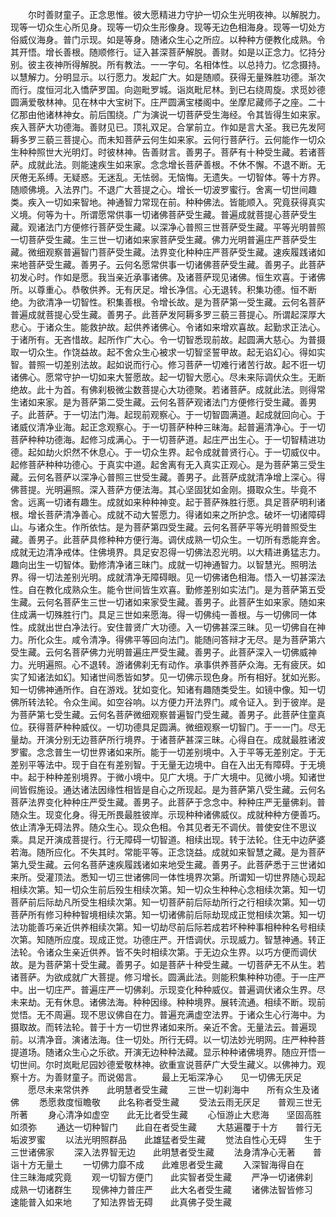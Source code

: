<!-- { "loadSidebar": true } -->
　　尔时善财童子。正念思惟。彼大愿精进力守护一切众生光明夜神。以解脱力。现等一切众生心所见身。现等一切众生形像身。现等无边色相海身。现等一切处方俗威仪海身。普门示现。如是等身。随诸众生心之所应。以种种方便教化成熟。令其开悟。增长善根。随顺修行。证入甚深菩萨解脱。善财。如是以正念力。忆持分别。彼主夜神所得解脱。所有教法。一一字句。名相体性。以总持力。忆念摄持。以慧解力。分明显示。以行愿力。发起广大。如是随顺。获得无量殊胜功德。渐次而行。度恒河北入憍萨罗国。向迦毗罗城。诣岚毗尼林。到已右绕周旋。求觅妙德圆满爱敬林神。见在林中大宝树下。庄严圆满宝楼阁中。坐摩尼藏师子之座。二十亿那由他诸林神女。前后围绕。广为演说一切菩萨受生海经。令其皆得生如来家。疾入菩萨大功德海。善财见已。顶礼双足。合掌前立。作如是言大圣。我已先发阿耨多罗三藐三菩提心。而未知菩萨云何生如来家。云何行菩萨行。云何能作一切众生种种照世大光明灯。时彼林神。告善财言。善男子。菩萨有十种受生藏。若诸菩萨。成就此法。则能速疾生如来家。念念增长菩萨善根。不休不懈。不退不断。无厌倦无系缚。无疑惑。无迷乱。无怯弱。无恼悔。无遗失。一切智体。等十方界。随顺佛境。入法界门。不退广大菩提之心。增长一切波罗蜜行。舍离一切世间趣类。疾入一切如来智地。神通智力常现在前。种种佛法。皆能顺入。究竟获得真实义境。何等为十。所谓愿常供事一切诸佛菩萨受生藏。普遍成就菩提心菩萨受生藏。观诸法门方便修行菩萨受生藏。以深净心普照三世菩萨受生藏。平等光明普照一切菩萨受生藏。生三世一切诸如来家菩萨受生藏。佛力光明普遍庄严菩萨受生藏。微细观察普遍智门菩萨受生藏。法界变化种种庄严菩萨受生藏。速疾履践诸如来地菩萨受生藏。善男子。云何名愿常供事一切诸佛菩萨受生藏。善男子。此菩萨初发心时。作如是愿。我当亲近承事诸佛。及诸菩萨现见诸佛。恒生欢喜。于诸佛所。以尊重心。恭敬供养。无有厌足。增长净信。心无退转。积集功德。恒不断绝。为欲清净一切智性。积集善根。令增长故。是为菩萨第一受生藏。云何名菩萨普遍成就菩提心受生藏。善男子。此菩萨发阿耨多罗三藐三菩提心。所谓起深厚大悲心。于诸众生。能救护故。起供养诸佛心。令诸如来增欢喜故。起勤求正法心。于诸所有。无吝惜故。起所作广大心。令一切智悉现前故。起圆满大慈心。为普摄取一切众生。作饶益故。起不舍众生心被求一切智坚誓甲故。起无谄幻心。得如实智。普照一切差别法故。起如说而行心。修习菩萨一切难行诸苦行故。起不诳一切诸佛心。愿常守护一切如来大誓愿故。起一切智大愿心。尽未来际调伏众生。无断绝故。此十为首。有佛刹极微尘数菩提心大功德聚。若诸菩萨。成就此法。则得常生诸如来家。是为菩萨第二受生藏。云何名菩萨观诸法门方便修行受生藏。善男子。此菩萨。于一切法门海。起现前观察心。于一切智圆满道。起成就回向心。于诸威仪清净业海。起正念观察心。于一切菩萨种种三昧海。起普遍清净心。于一切菩萨种种功德海。起修习成满心。于一切菩萨道。起庄严出生心。于一切智精进功德。起如劫火炽然不休息心。于一切众生界。起令成就普贤行心。于一切威仪中。起修菩萨种种功德心。于真实中道。起舍离有无入真实正观心。是为菩萨第三受生藏。云何名菩萨以深净心普照三世受生藏。善男子。此菩萨成就清净增上深心。得佛菩提。光明遍照。深入菩萨方便法海。其心坚固犹如金刚。摄取众生。毕竟不舍。远离一切诸有趣生。成就如来种种神变。起于菩萨殊胜行愿。具足菩萨明利诸根。增长菩萨清净善心。成就不动大誓愿力。得诸如来之所护念。破坏一切诸障碍山。与诸众生。作所依怙。是为菩萨第四受生藏。云何名菩萨平等光明普照受生藏。善男子。此菩萨具修种种方便行海。调伏成熟一切众生。一切所有悉能弃舍。成就无边清净戒体。住佛境界。具足安忍得一切佛法忍光明。以大精进勇猛志力。趣向出生一切智体。勤修清净诸三昧门。成就一切神通智力。以智慧光。照明法界。得一切法差别光明。成就清净无障碍眼。见一切佛诸色相海。悟入一切甚深法性。自在教化成熟众生。能令世间皆生欢喜。勤修差别如实法门。是为菩萨第五受生藏。云何名菩萨生三世一切诸如来家受生藏。善男子。此菩萨生如来家。随如来住成满一切殊胜行门。具足三世如来愿海。得一切佛纯一善根。与一切佛同一体性。成就出世白净法行。安住普贤广大功德。入一切佛甚深三昧。见一切佛自在神力。所化众生。咸令清净。得佛平等回向法门。能随问答辩才无尽。是为菩萨第六受生藏。云何名菩萨佛力光明普遍庄严受生藏。善男子。此菩萨深入一切佛威神力。光明遍照。心不退转。游诸佛刹无有动作。承事供养菩萨众海。无有疲厌。如实了知诸法如幻。知诸世间悉皆如梦。见一切佛示现色身。所有相好。犹如光影。知一切佛神通所作。自在游戏。犹如变化。知诸有趣随类受生。如镜中像。知一切佛所转法轮。令众生闻。如空谷响。以方便力开法界门。咸令证入。到于彼岸。是为菩萨第七受生藏。云何名菩萨微细观察普遍智门受生藏。善男子。此菩萨住童真位。获得菩萨种种威仪。一切功德具足圆满。微细观察一切智门。于一一门。尽无量劫。开演分别无边菩萨所行境界。于诸菩萨甚深三昧。心得自在。成就最胜诸波罗蜜。念念普生一切世界诸如来所。能于一切差别境中。入于平等无差别定。于无差别平等法中。现于自在有差别智。于无量无边境中。自在入出无有障碍。于无境中。起于种种差别境界。于微小境中。见广大境。于广大境中。见微小境。知诸世间皆假施设。通达诸法因缘性相皆是自心之所现起。是为菩萨第八受生藏。云何名菩萨法界变化种种庄严受生藏。善男子。此菩萨于念念中。种种庄严无量佛刹。普随众生。现变化身。得无所畏最胜彼岸。示现种种诸佛威仪。成就种种方便善巧。依止清净无碍法界。随众生心。现众色相。令其见者无不调伏。普使安住不思议乘。具足开演成菩提行。行无障碍一切智道。相续出现。转于法轮。住无中边萨婆若海。随所应化。不失其时。常能平等。正念饶益。成就如来智慧之藏。是为菩萨第九受生藏。云何名菩萨速疾履践诸如来地受生藏。善男子。此菩萨悉于三世诸如来所。受灌顶法。悉知一切三世诸佛同一体性境界次第。所谓知一切世界随心现起相续次第。知一切众生前后殁生相续次第。知一切众生种种心念相续次第。知一切菩萨前后际劫凡所受生相续次第。知一切菩萨前后际劫所行之行相续次第。知一切菩萨所有修习种种智境相续次第。知一切诸佛前后际劫现成正觉相续次第。知一切法功能善巧亲近供养相续次第。知一切劫尽前后际若成若坏种种事相种种名号相续次第。知随所应度。现成正觉。功德庄严。开悟调伏。示现威力。智慧神通。转正法轮。令诸众生亲近供养。皆不失时相续次第。于无边众生界。以巧方便而调伏故。是为菩萨第十受生藏。善男子。如是菩萨十种受生藏。一切菩萨无不从生。若诸菩萨。为欲成就广大菩提。修习增长。圆满此法。则能积集种种功德。于一庄严中。出一切庄严。普遍庄严一切佛刹。示现变化种种威仪。普遍调伏诸众生界。尽未来劫。无有休息。诸佛法海。种种因缘。种种境界。展转流通。相续不断。现前觉悟。无不周遍。现不思议佛自在力。普遍充满虚空法界。于诸众生心行海中。为摄取故。而转法轮。普于十方一切世界诸如来所。亲近不舍。无量法云。普遍现前。以清净音。演诸法海。住一切处。所行无碍。以一切法妙光明网。庄严种种菩提道场。随诸众生心之乐欲。开演无边种种法藏。显示种种诸佛境界。随应开悟一切世间。尔时岚毗尼园妙德爱敬林神。欲重宣说菩萨广大受生藏义。以佛神力。观察十方。为善财童子。而说偈言。
　　最上无垢深净心　　见一切佛无厌足
　　愿尽未来常供养　　此明慧者受生藏
　　三世一切刹海中　　所有众生及诸佛
　　悉愿救度恒瞻敬　　此名称者受生藏
　　受法云雨无厌足　　普观三世无所著
　　身心清净如虚空　　此无比者受生藏
　　心恒游止大悲海　　坚固高胜如须弥
　　通达一切种智门　　此自在者受生藏
　　大慈遍覆于十方　　普行无垢波罗蜜
　　以法光明照群品　　此雄猛者受生藏
　　觉法自性心无碍　　生于三世诸佛家
　　深入法界智无边　　此明慧者受生藏
　　法身清净心无著　　普诣十方无量土
　　一切佛力靡不成　　此难思者受生藏
　　入深智海得自在　　住三昧海咸究竟
　　观一切智方便门　　此实智者受生藏
　　严净一切诸佛刹　　成熟一切诸群生
　　现佛神力普庄严　　此大名者受生藏
　　诸佛法智皆修习　　速能普入如来地
　　了知法界皆无碍　　此真佛子受生藏
